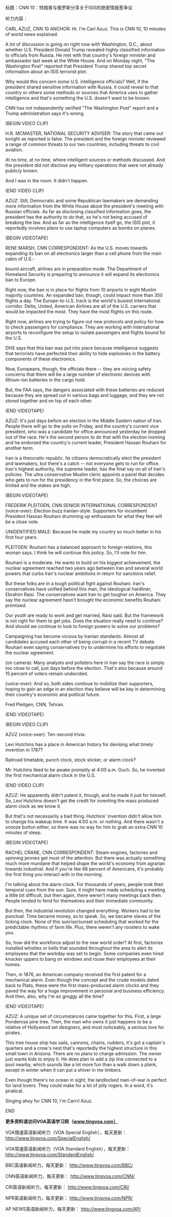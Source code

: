标题：CNN 10：特朗普与俄罗斯分享关于ISIS的绝密情报惹争议

听力内容：

CARL AZUZ, CNN 10 ANCHOR: Hi. I'm Carl Azuz. This is CNN 10, 10 minutes of world news explained.

A lot of discussion is going on right now with Washington, D.C., about whether U.S. President Donald Trump revealed highly classified information to officials from Russia. He met with that country's foreign minister and ambassador last week at the White House. And on Monday night, "The Washington Post" reported that President Trump shared top secret information about an ISIS terrorist plot.

Why would this concern some U.S. intelligence officials? Well, if the president shared sensitive information with Russia, it could reveal to that country or others some methods or sources that America uses to gather intelligence and that's something the U.S. doesn't want to be known.

CNN has not independently verified "The Washington Post" report and a Trump administration says it's wrong.

(BEGIN VIDEO CLIP)

H.R. MCMASTER, NATIONAL SECURITY ADVISER: The story that came out tonight as reported is false. The president and the foreign minister reviewed a range of common threats to our two countries, including threats to civil aviation.

At no time, at no time, where intelligent sources or methods discussed. And the president did not disclose any military operations that were not already publicly known.

And I was in the room. It didn't happen.

(END VIDEO CLIP)

AZUZ: Still, Democratic and some Republican lawmakers are demanding more information from the White House about the president's meeting with Russian officials. As far as disclosing classified information goes, the president has the authority to do that, so he's not being accused of breaking the law. And as far as the intelligence itself go, the ISIS plot, it reportedly involves plans to use laptop computers as bombs on planes.

(BEGIN VIDEOTAPE)

RENE MARSH, CNN CORRESPONDENT: As the U.S. moves towards expanding its ban on all electronics larger than a cell phone from the main cabin of U.S.-

bound aircraft, airlines are in preparation mode. The Department of Homeland Security is preparing to announce it will expand its electronics ban to Europe.

Right now, the ban is in place for flights from 10 airports in eight Muslim majority countries. An expanded ban, though, could impact more than 350 flights a day. The Europe-to-U.S. track is the world's busiest international corridor. Delta, United, American Airlines are all of the U.S. carriers that would be impacted the most. They have the most flights on this route.

Right now, airlines are trying to figure out new protocols and policy for how to check passengers for compliance. They are working with international airports to reconfigure the setup to isolate passengers and flights bound for the U.S.

DHS says that this ban was put into place because intelligence suggests that terrorists have perfected their ability to hide explosives in the battery components of these electronics.

Now, Europeans, though, the officials there -- they are voicing safety concerns that there will be a large number of electronic devices with lithium-ion batteries in the cargo hold.

But, the FAA says, the dangers associated with these batteries are reduced because they are spread out in various bags and luggage, and they are not stored together and on top of each other.

(END VIDEOTAPE)

AZUZ: It's just days before an election in the Middle Eastern nation of Iran. People there will go to the polls on Friday, and the country's current vice president, who was a candidate for office announced yesterday he dropped out of the race. He's the second person to do that with the election looming and he endorsed the country's current leader, President Hassan Rouhani for another term.

Iran is a theocratic republic. Its citizens democratically elect the president and lawmakers, but there's a catch -- not everyone gets to run for office. Iran's highest authority, the supreme leader, has the final say on all of Iran's policies. The ultra conservative Muslim cleric appoints a panel that decides who gets to run for the presidency in the first place. So, the choices are limited and the stakes are high.

(BEGIN VIDEOTAPE)

FREDERIK PLEITGEN, CNN SENIOR INTERNATIONAL CORRESPONDENT (voice-over): Election buzz Iranian-style. Supporters for incumbent President Hassan Rouhani drumming up enthusiasm for what they feel will be a close vote.

UNIDENTIFIED MALE: Because he made my country so much better in his first four years.

PLEITGEN: Rouhani has a balanced approach to foreign relations, this woman says. I think he will continue this policy. So, I'll vote for him.

Rouhani is a moderate. He wants to build on his biggest achievement, the nuclear agreement reached two years ago between Iran and several world powers that curbs Iran's nuclear ambitions in return for sanctions relief.

But these folks are in a tough political fight against Rouhani. Iran's conservatives have unified behind this man, the ideological hardliner, Ebrahim Raisi. The conservatives want Iran to get tougher on America. They say the nuclear agreement hasn't brought the economic benefits Rouhani promised.

Our youth are ready to work and get married, Raisi said. But the framework is not right for them to get jobs. Does the situation really need to continue? And should we continue to look to foreign powers to solve our problems?

Campaigning has become vicious by Iranian standards. Almost all candidates accused each other of being corrupt in a recent TV debate. Rouhani even saying conservatives try to undermine his efforts to negotiate the nuclear agreement.

(on camera): Many analysts and pollsters here in Iran say the race is simply too close to call, just days before the election. That's also because around 15 percent of voters remain undecided.

(voice-over): And so, both sides continue to mobilize their supporters, hoping to gain an edge in an election they believe will be key in determining their country's economic and political future.

Fred Pleitgen, CNN, Tehran.

(END VIDEOTAPE)

(BEGIN VIDEO CLIP)

AZUZ (voice-over): Ten-second trivia:

Levi Hutchins has a place in American history for devising what timely invention in 1787?

Railroad timetable, punch clock, stock sticker, or alarm clock?

Mr. Hutchins liked to be awake promptly at 4:00 a.m. Ouch. So, he invented the first mechanical alarm clock in the U.S.

(END VIDEO CLIP)

AZUZ: He apparently didn't patent it, though, and he made it just for himself. So, Levi Hutchins doesn't get the credit for inventing the mass produced alarm clock as we know it.

But that's not necessarily a bad thing. Hutchins' invention didn't allow him to change his wakeup time. It was 4:00 a.m. or nothing. And there wasn't a snooze button either, so there was no way for him to grab an extra CNN 10 minutes of sleep.

(BEGIN VIDEOTAPE)

RACHEL CRANE, CNN CORRESPONDENT: Steam engines, factories and spinning jennies get most of the attention. But there was actually something much more mundane that helped shape the world's economy from agrarian towards industrial. And if you're like 68 percent of Americans, it's probably the first thing you interact with in the morning.

I'm talking about the alarm clock. For thousands of years, people took their temporal cues from the sun. Sure, it might have made scheduling a meeting a little bit difficult, but then again, there weren't many meetings back then. People tended to fend for themselves and their immediate community.

But then, the industrial revolution changed everything. Workers had to be punctual. Time became money, so to speak. So, we became slaves of the ticking clock. None of this sunrise/sunset scheduling that worked for the predictable rhythms of farm life. Plus, there weren't any roosters to wake you.

So, how did the workforce adjust to the new world order? At first, factories installed whistles or bells that sounded throughout the area to alert its employees that the workday was set to begin. Some companies even hired knocker uppers to bang on windows and rouse their employees at their homes.

Then, in 1876, an American company received the first patent for a mechanical alarm. Even though the concept and the crude models dated back to Plato, these were the first mass-produced alarm clocks and they paved the way for a huge improvement in personal and business efficiency. And then, also, why I'm so groggy all the time?

(END VIDEOTAPE)

AZUZ: A unique set of circumstances came together for this. First, a large Ponderosa pine tree. Then, the man who owns it just happens to be a relative of Hollywood set designers, and most noticeably, a serious love for pirates.

This tree house ship has sails, cannons, chains, rudders, it's got a captain's quarters and a crow's nest that's reportedly the highest structure in this small town in Arizona. There are no plans to charge admission. The owner just wants kids to enjoy it. He does plan to add a zip line connected to a pool nearby, which sounds like a lot more fun than a walk down a plank, except in winter when it can put a shiver in me timbers.

Even though there's no ocean in sight, the landlocked man-of-war is perfect for land lovers. They could make for a lot of jolly rogers. In a word, it's piratical.

Singing ahoy for CNN 10, I'm Carrrl Azuz.

END

 
************更多资料请访问VOA英语学习网（www.tingvoa.com）************

VOA慢速英语新闻听力（VOA Special English），每天更新： 
http://www.tingvoa.com/SpecialEnglish/

VOA常速英语新闻听力（VOA Standard English），每天更新： 
http://www.tingvoa.com/StandardEnglish/

BBC英语新闻听力，每天更新： 
http://www.tingvoa.com/BBC/

CNN英语新闻听力，每天更新： 
http://www.tingvoa.com/CNN/

CRI英语新闻听力，每天更新： 
http://www.tingvoa.com/CRI/

NPR英语新闻听力，每天更新： 
http://www.tingvoa.com/NPR/

AP NEWS英语新闻听力，每天更新： 
http://www.tingvoa.com/AP/